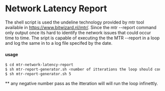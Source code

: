 # Network Latency Report

The shell script is used the undeline technology provided by mtr tool available in https://www.bitwizard.nl/mtr/. Since the mtr --report command only output once its hard to identify the network issues that could occur time to time. The sript is capable of executing the the MTR --report in a loop and log the same in to a log file specifed by the date.

#### usage

```sh
$ cd mtr-network-latency-report
$ sh mtr-report-generator.sh <number of itterations the loop should continue>
$ sh mtr-report-generator.sh 5
```
** any negative number pass as the itteration will will run the loop infinettly.
